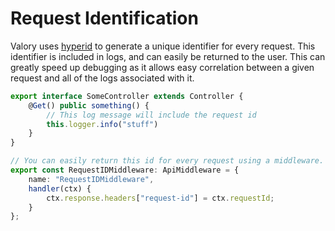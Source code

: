 # Request Identification

Valory uses [hyperid](https://www.npmjs.com/package/hyperid) to generate a unique identifier for every request.
This identifier is included in logs, and can easily be returned to the user. This can greatly speed up debugging as it
allows easy correlation between a given request and all of the logs associated with it.

```typescript
export interface SomeController extends Controller {
    @Get() public something() {
        // This log message will include the request id
        this.logger.info("stuff")
    }
}

// You can easily return this id for every request using a middleware.
export const RequestIDMiddleware: ApiMiddleware = {
    name: "RequestIDMiddleware",
    handler(ctx) {
        ctx.response.headers["request-id"] = ctx.requestId;
    }
};
```

